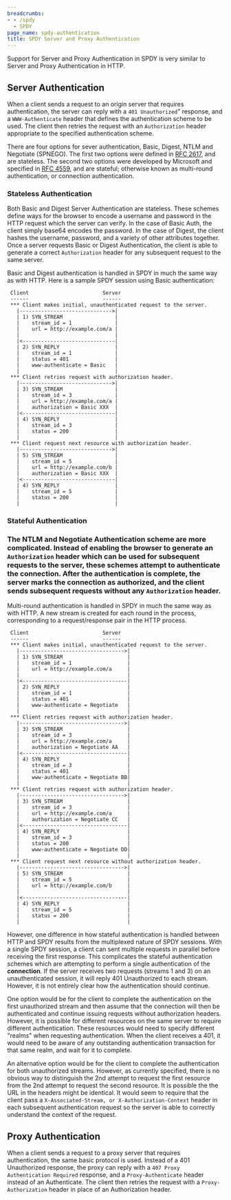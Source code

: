 ```yaml
---
breadcrumbs:
- - /spdy
  - SPDY
page_name: spdy-authentication
title: SPDY Server and Proxy Authentication
---
```


Support for Server and Proxy Authentication in SPDY is very similar to Server
and Proxy Authentication in HTTP.

## Server Authentication

When a client sends a request to an origin server that requires authentication,
the server can reply with a `401 Unauthorized`" response, and a
`WWW-Authenticate` header that defines the authentication scheme to be used. The
client then retries the request with an `Authorization` header appropriate to
the specified authentication scheme.

There are four options for sever authentication, Basic, Digest, NTLM and
Negotiate (SPNEGO). The first two options were defined in [RFC
2617](http://www.ietf.org/rfc/rfc2617.txt), and are stateless. The second two
options were developed by Microsoft and specified in [RFC
4559](http://www.ietf.org/rfc/rfc4559.txt), and are stateful; otherwise known as
multi-round authentication, or connection authentication.

### Stateless Authentication

Both Basic and Digest Server Authentication are stateless. These schemes define
ways for the browser to encode a username and password in the HTTP request which
the server can verify. In the case of Basic Auth, the client simply base64
encodes the password. In the case of Digest, the client hashes the username,
password, and a variety of other attributes together. Once a server requests
Basic or Digest Authentication, the client is able to generate a correct
`Authorization` header for any subsequent request to the same server.

Basic and Digest authentication is handled in SPDY in much the same way as with
HTTP. Here is a sample SPDY session using Basic authentication:

```none
 Client                        Server
 ------                        ------
 *** Client makes initial, unauthenticated request to the server.
   |------------------------------>|
   | 1) SYN_STREAM                 |
   |    stream_id = 1              |
   |    url = http://example.com/a |
   |                               |
   |<------------------------------|
   | 2) SYN_REPLY                  |
   |    stream_id = 1              |
   |    status = 401               |
   |    www-authenticate = Basic   |
   |                               |
 *** Client retries request with authorization header.
   |------------------------------>|
   | 3) SYN_STREAM                 |
   |    stream_id = 3              |
   |    url = http://example.com/a |
   |    authorization = Basic XXX  |
   |<------------------------------|
   | 4) SYN_REPLY                  |
   |    stream_id = 3              |
   |    status = 200               |
   |                               |
 *** Client request next resource with authorization header.
   |------------------------------>|
   | 5) SYN_STREAM                 |
   |    stream_id = 5              |
   |    url = http://example.com/b |
   |    authorization = Basic XXX  |
   |<------------------------------|
   | 4) SYN_REPLY                  |
   |    stream_id = 5              |
   |    status = 200               |
   |                               |
```

### Stateful Authentication

### The NTLM and Negotiate Authentication scheme are more complicated. Instead of enabling the browser to generate an `Authorization` header which can be used for subsequent requests to the server, these schemes attempt to authenticate the connection. After the authentication is complete, the server marks the connection as authorized, and the client sends subsequent requests without any `Authorization` header.

Multi-round authentication is handled in SPDY in much the same way as with HTTP.
A new stream is created for each round in the process, corresponding to a
request/response pair in the HTTP process.

```none
 Client                        Server
 ------                        ------
 *** Client makes initial, unauthenticated request to the server.
   |---------------------------------->|
   | 1) SYN_STREAM                     |
   |    stream_id = 1                  |
   |    url = http://example.com/a     |
   |                                   |
   |<----------------------------------|
   | 2) SYN_REPLY                      |
   |    stream_id = 1                  |
   |    status = 401                   |
   |    www-authenticate = Negotiate   |
   |                                   |
 *** Client retries request with authorization header.
   |---------------------------------->|
   | 3) SYN_STREAM                     |
   |    stream_id = 3                  |
   |    url = http://example.com/a     |
   |    authorization = Negotiate AA   |
   |<----------------------------------|
   | 4) SYN_REPLY                      |
   |    stream_id = 3                  |
   |    status = 401                   |
   |    www-authenticate = Negotiate BB|
   |                                   |
 *** Client retries request with authorization header.
   |---------------------------------->|
   | 3) SYN_STREAM                     |
   |    stream_id = 3                  |
   |    url = http://example.com/a     |
   |    authorization = Negotiate CC   |
   |<----------------------------------|
   | 4) SYN_REPLY                      |
   |    stream_id = 3                  |
   |    status = 200                   |
   |    www-authenticate = Negotiate DD|
   |                                   |
 *** Client request next resource without authorization header.
   |---------------------------------->|
   | 5) SYN_STREAM                     |
   |    stream_id = 5                  |
   |    url = http://example.com/b     |
   |                                   |
   |<----------------------------------|
   | 4) SYN_REPLY                      |
   |    stream_id = 5                  |
   |    status = 200                   |
   |                                   |
```

However, one difference in how stateful authentication is handled between HTTP
and SPDY results from the multiplexed nature of SPDY sessions. With a single
SPDY session, a client can sent multiple requests in parallel before receiving
the first response. This complicates the stateful authentication schemes which
are attempting to perform a single authentication of the **connection**. If the
server receives two requests (streams 1 and 3) on an unauthenticated session, it
will reply 401 Unauthorized to each stream. However, it is not entirely clear
how the authentication should continue.

One option would be for the client to complete the authentication on the first
unauthorized stream and then assume that the connection will then be
authenticated and continue issuing requests without authorization headers.
However, it is possible for different resources on the same server to require
different authentication. These resources would need to specify different
"realms" when requesting authentication. When the client receives a 401, it
would need to be aware of any outstanding authentication transaction for that
same realm, and wait for it to complete.

An alternative option would be for the client to complete the authentication for
both unauthorized streams. However, as currently specified, there is no obvious
way to distinguish the 2nd attempt to request the first resource from the 2nd
attempt to request the second resource. It is possible the the URL in the
headers might be identical. It would seem to require that the client pass a
`X-Associated-Stream, or X-Authorization-Context` header in each subsequent
authentication request so the server is able to correctly understand the context
of the request.

## Proxy Authentication

When a client sends a request to a proxy server that requires authentication,
the same basic protocol is used. Instead of a 401 Unauthorized response, the
proxy can reply with a `407 Proxy Authentication Required` response, and a
`Proxy-Authenticate` header instead of an Authenticate. The client then retries
the request with a `Proxy-Authorization` header in place of an Authorization
header.